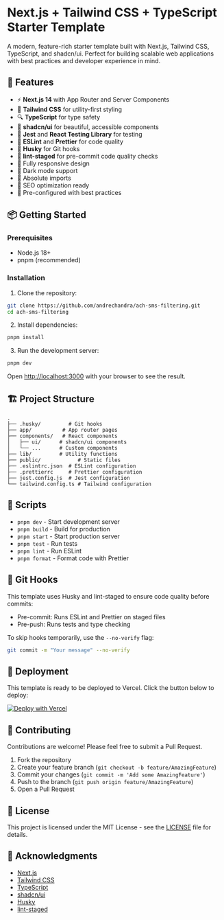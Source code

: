 # Next.js + Tailwind CSS + TypeScript Starter Template

A modern, feature-rich starter template built with Next.js, Tailwind CSS, TypeScript, and shadcn/ui. Perfect for building scalable web applications with best practices and developer experience in mind.

## 🚀 Features

- ⚡️ **Next.js 14** with App Router and Server Components
- 💎 **Tailwind CSS** for utility-first styling
- 🔍 **TypeScript** for type safety
- 🎨 **shadcn/ui** for beautiful, accessible components
- 🧪 **Jest** and **React Testing Library** for testing
- 📝 **ESLint** and **Prettier** for code quality
- 🐶 **Husky** for Git hooks
- 🚫 **lint-staged** for pre-commit code quality checks
- 📱 Fully responsive design
- 🌙 Dark mode support
- 🔧 Absolute imports
- 📄 SEO optimization ready
- 🚦 Pre-configured with best practices

## 📦 Getting Started

### Prerequisites

- Node.js 18+
- pnpm (recommended)

### Installation

1. Clone the repository:

```bash
git clone https://github.com/andrechandra/ach-sms-filtering.git
cd ach-sms-filtering
```

2. Install dependencies:

```bash
pnpm install
```

3. Run the development server:

```bash
pnpm dev
```

Open [http://localhost:3000](http://localhost:3000) with your browser to see the result.

## 🏗 Project Structure

```
.
├── .husky/         # Git hooks
├── app/          # App router pages
├── components/   # React components
│   ├── ui/      # shadcn/ui components
│   └── ...      # Custom components
├── lib/         # Utility functions
├── public/            # Static files
├── .eslintrc.json  # ESLint configuration
├── .prettierrc     # Prettier configuration
├── jest.config.js  # Jest configuration
└── tailwind.config.ts # Tailwind configuration
```

## 📝 Scripts

- `pnpm dev` - Start development server
- `pnpm build` - Build for production
- `pnpm start` - Start production server
- `pnpm test` - Run tests
- `pnpm lint` - Run ESLint
- `pnpm format` - Format code with Prettier

## 🔄 Git Hooks

This template uses Husky and lint-staged to ensure code quality before commits:

- Pre-commit: Runs ESLint and Prettier on staged files
- Pre-push: Runs tests and type checking

To skip hooks temporarily, use the `--no-verify` flag:

```bash
git commit -m "Your message" --no-verify
```

## 🚀 Deployment

This template is ready to be deployed to Vercel. Click the button below to deploy:

[![Deploy with Vercel](https://vercel.com/button)](https://vercel.com/new/clone?repository-url=https://github.com/andrechandra/ach-sms-filtering)

## 🤝 Contributing

Contributions are welcome! Please feel free to submit a Pull Request.

1. Fork the repository
2. Create your feature branch (`git checkout -b feature/AmazingFeature`)
3. Commit your changes (`git commit -m 'Add some AmazingFeature'`)
4. Push to the branch (`git push origin feature/AmazingFeature`)
5. Open a Pull Request

## 📄 License

This project is licensed under the MIT License - see the [LICENSE](LICENSE) file for details.

## 👏 Acknowledgments

- [Next.js](https://nextjs.org/)
- [Tailwind CSS](https://tailwindcss.com/)
- [TypeScript](https://www.typescriptlang.org/)
- [shadcn/ui](https://ui.shadcn.com/)
- [Husky](https://typicode.github.io/husky/)
- [lint-staged](https://github.com/okonet/lint-staged)
